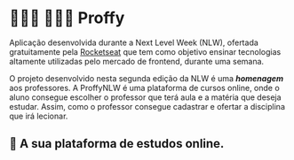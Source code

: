 # 👨🏽‍🏫 👩🏻‍🏫 Proffy

Aplicação desenvolvida durante a Next Level Week (NLW), ofertada gratuitamente pela [Rocketseat](http://rocketseat.com.br/) que tem como objetivo ensinar tecnologias altamente utilizadas pelo mercado de frontend, durante uma semana. 

O projeto desenvolvido nesta segunda edição da NLW é uma ***homenagem*** aos professores.
A ProffyNLW é uma plataforma de cursos online, onde o aluno consegue escolher o professor que terá aula e a matéria que deseja estudar. Assim, como o professor consegue cadastrar e ofertar a disciplina que irá lecionar.
 
## :pencil: A sua plataforma de estudos online.
 
